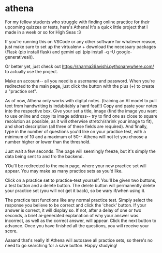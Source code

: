 # athena
For my fellow students who struggle with finding online practice for their upcoming quizzes or tests, here's Athena!
It's a quick little project that I made in a week or so for High Seas :3

If you're running this on VSCode or any other software for whatever reason, just make sure to set up the virtualenv + download the necessary packages (Flask (pip install flask) and gemini api (pip install -q -U google-generativeai)).

Or better yet, just check out https://sharma39avishi.pythonanywhere.com/ to actually use the project.

Make an account-- all you need is a username and password. When you're redirected to the main page, just click the button with the plus (+) to create a "practice set". 

As of now, Athena only works with digital notes. (training an AI model to pull text from handwriting is indubitably a hard feat!!) Copy and paste your notes into the respective box. Give your set a title, image (find the image you want to use online and copy its image address-- try to find one as close to square resolution as possible, as it will otherwise stretch/shrink your image to fit), and short description (all three of these fields are required). And finally, type in the number of questions you'd like on your practice test, with a minimum of 10 and a maximum of 50-- Athena will not let you choose a number higher or lower than the threshold. 

Just wait a few seconds. The page will seemingly freeze, but it's simply the data being sent to and fro the backend.

YOu'll be redirected to the main page, where your new practice set will appear. You may make as many practice sets as you'd like.

Click on a practice set to practice-test yourself. You'll be given two buttons, a test button and a delete button. The delete button will permanently delete your practice set (you will not get it back), so be wary if/when using it. 

The practice test functions like any normal practice test. Simply select the response you believe to be correct and click the 'check' button. If your answer is correct, it will display so. If not, after a delay of one or two seconds, a brief ai-generated explanation of why your answer was incorrect, as well as the correct answer, will appear. Click the next button to advance. Once you have finished all the questions, you will receive your score.

Aaaand that's really it! Athena will autosave all practice sets, so there's no need to go searching for a save button. Happy studying!
